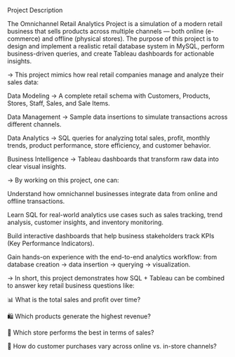 Project Description

The Omnichannel Retail Analytics Project is a simulation of a modern retail business that sells products across multiple channels — both online (e-commerce) and offline (physical stores). The purpose of this project is to design and implement a realistic retail database system in MySQL, perform business-driven queries, and create Tableau dashboards for actionable insights.

-> This project mimics how real retail companies manage and analyze their sales data:

Data Modeling → A complete retail schema with Customers, Products, Stores, Staff, Sales, and Sale Items.

Data Management → Sample data insertions to simulate transactions across different channels.

Data Analytics → SQL queries for analyzing total sales, profit, monthly trends, product performance, store efficiency, and customer behavior.

Business Intelligence → Tableau dashboards that transform raw data into clear visual insights.


-> By working on this project, one can:

Understand how omnichannel businesses integrate data from online and offline transactions.

Learn SQL for real-world analytics use cases such as sales tracking, trend analysis, customer insights, and inventory monitoring.

Build interactive dashboards that help business stakeholders track KPIs (Key Performance Indicators).

Gain hands-on experience with the end-to-end analytics workflow: from database creation → data insertion → querying → visualization.


-> In short, this project demonstrates how SQL + Tableau can be combined to answer key retail business questions like:

📊 What is the total sales and profit over time?

🛍 Which products generate the highest revenue?

🏬 Which store performs the best in terms of sales?

👥 How do customer purchases vary across online vs. in-store channels?
